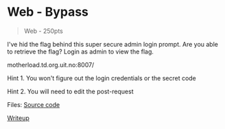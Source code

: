 # Web - Bypass
> Web - 250pts

I've hid the flag behind this super secure admin login prompt. Are you able to retrieve the flag?
Login as admin to view the flag.

motherload.td.org.uit.no:8007/

Hint 1. You won't figure out the login credentials or the secret code

Hint 2. You will need to edit the post-request

Files: [Source code](src/app.js)

[Writeup](writeup.md)
